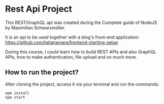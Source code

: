 # Rest Api Project

This REST/GraphQL api was created during the Complete guide of NodeJS by Maximilian Schwarzmüller.  

It is an api to be used together with a blog's front-end application: https://github.com/tatianamara/frontend-starting-setup  

During this course, I could learn how to build REST APIs and also GraphQL APIs, how to make authentication, file upload and so much more.  

## How to run the project?
After cloning the project, access it via your terminal and run the commands:

`npm install`  
`npm start`
